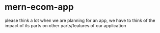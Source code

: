 # mern-ecom-app

please think a lot
when we are planning for an app, we have to think of the impact of its parts on other parts/features of our application

